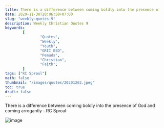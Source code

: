```yaml
---
title: There is a difference between coming boldly into the presence of God and coming arrogantly.
date: 2020-11-30T20:06:58+07:00
slug: "weekly-quotes-9"
description: Weekly Christian Quotes 9
keywords:
        [
                "Quotes",
                "Weekly",
                "Youth",
                "GRII BSD",
                "Pemuda",
                "Christian",
                "Faith",
        ]
tags: ["RC Sproul"]
math: false
thumbnail: "/images/quotes/20201202.jpeg"
toc: true
draft: false
---
```


There is a difference between coming boldly into the presence of God and coming arrogantly - RC Sproul

![image](/images/quotes/20201202.jpeg)
